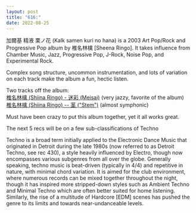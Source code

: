 ```yaml
---
layout: post
title: "616:"
date: 2022-08-25
---
```


加爾基 精液 栗ノ花 (Kalk samen kuri no hana) is a 2003 Art Pop/Rock and Progressive Pop album by 椎名林檎 \[Sheena Ringo\]. It takes influence from Chamber Music, Jazz, Progressive Pop, J-Rock, Noise Pop, and Experimental Rock.

Complex song structure, uncommon instrumentation, and lots of variation on each track make the album a fun, hectic listen.

Two tracks off the album:  
[椎名林檎 (Shiina Ringo) \- 迷彩 (Meisai)](https://youtu.be/WbUNBDizSIQ) (very jazzy, favorite of the album)  
[椎名林檎 (Shiina Ringo) \-- 茎 ("Stem")](https://youtu.be/iSkWRifJBvU) (almost symphonic)

Must have been crazy to put this album together, yet it all works great.

The next 5 recs will be on a few sub-classifications of Techno

Techno is a broad term initially applied to the Electronic Dance Music that originated in Detroit during the late 1980s (now referred to as Detroit Techno, see rec 430), a style heavily influenced by Electro, though now encompasses various subgenres from all over the globe. Generally speaking, techno music is beat-driven (typically in 4/4) and repetitive in nature, with minimal chord variation. It is aimed for the club environment, where numerous records can be mixed together throughout the night, though it has inspired more stripped-down styles such as Ambient Techno and Minimal Techno which are often better suited for home listening. Similarly, the rise of a multitude of Hardcore \[EDM\] scenes has pushed the genre to its limits and towards near-undanceable levels.

